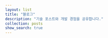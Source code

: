 ```yaml
---
layout: list
title: "블로그"
description: "기술 포스트와 개발 경험을 공유합니다."
collection: posts
show_search: true
---
```

